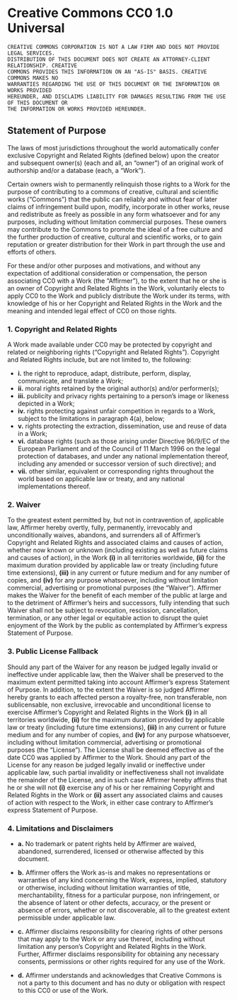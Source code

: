 Creative Commons CC0 1.0 Universal
=================================

    CREATIVE COMMONS CORPORATION IS NOT A LAW FIRM AND DOES NOT PROVIDE LEGAL SERVICES.
    DISTRIBUTION OF THIS DOCUMENT DOES NOT CREATE AN ATTORNEY-CLIENT RELATIONSHIP. CREATIVE
    COMMONS PROVIDES THIS INFORMATION ON AN "AS-IS" BASIS. CREATIVE COMMONS MAKES NO
    WARRANTIES REGARDING THE USE OF THIS DOCUMENT OR THE INFORMATION OR WORKS PROVIDED
    HEREUNDER, AND DISCLAIMS LIABILITY FOR DAMAGES RESULTING FROM THE USE OF THIS DOCUMENT OR
    THE INFORMATION OR WORKS PROVIDED HEREUNDER.

## Statement of Purpose

The laws of most jurisdictions throughout the world automatically confer
exclusive Copyright and Related Rights (defined below) upon the creator and
subsequent owner(s) (each and all, an “owner”) of an original work of
authorship and/or a database (each, a “Work”).

Certain owners wish to permanently relinquish those rights to a Work for the
purpose of contributing to a commons of creative, cultural and scientific works
(“Commons”) that the public can reliably and without fear of later claims of
infringement build upon, modify, incorporate in other works, reuse and
redistribute as freely as possible in any form whatsoever and for any purposes,
including without limitation commercial purposes.  These owners may contribute
to the Commons to promote the ideal of a free culture and the further
production of creative, cultural and scientific works, or to gain reputation or
greater distribution for their Work in part through the use and efforts of
others.

For these and/or other purposes and motivations, and without any expectation of
additional consideration or compensation, the person associating CC0 with a
Work (the “Affirmer”), to the extent that he or she is an owner of Copyright
and Related Rights in the Work, voluntarily elects to apply CC0 to the Work and
publicly distribute the Work under its terms, with knowledge of his or her
Copyright and Related Rights in the Work and the meaning and intended legal
effect of CC0 on those rights.

### 1. Copyright and Related Rights

A Work made available under CC0 may be protected by copyright and related or
neighboring rights (“Copyright and Related Rights”). Copyright and Related
Rights include, but are not limited to, the following:

*   **i.** the right to reproduce, adapt, distribute, perform, display,
           communicate, and translate a Work;
*  **ii.** moral rights retained by the original author(s) and/or performer(s);
* **iii.** publicity and privacy rights pertaining to a person’s image or
           likeness depicted in a Work;
*  **iv.** rights protecting against unfair competition in regards to a Work,
           subject to the limitations in paragraph 4(a), below;
*   **v.** rights protecting the extraction, dissemination, use and reuse of
           data in a Work;
*  **vi.** database rights (such as those arising under Directive 96/9/EC of the
           European Parliament and of the Council of 11 March 1996 on the legal
           protection of databases, and under any national implementation thereof,
           including any amended or successor version of such directive); and
* **vii.** other similar, equivalent or corresponding rights throughout the
           world based on applicable law or treaty, and any national implementations
           thereof.

### 2. Waiver

To the greatest extent permitted by, but not in contravention of, applicable
law, Affirmer hereby overtly, fully, permanently, irrevocably and
unconditionally waives, abandons, and surrenders all of Affirmer’s Copyright and
Related Rights and associated claims and causes of action, whether now known or
unknown (including existing as well as future claims and causes of action), in
the Work **(i)** in all territories worldwide, **(ii)** for the maximum duration
provided by applicable law or treaty (including future time extensions),
**(iii)** in any current or future medium and for any number of copies, and
**(iv)** for any purpose whatsoever, including without limitation commercial,
advertising or promotional purposes (the “Waiver”). Affirmer makes the Waiver
for the benefit of each member of the public at large and to the detriment of
Affirmer’s heirs and successors, fully intending that such Waiver shall not be
subject to revocation, rescission, cancellation, termination, or any other legal
or equitable action to disrupt the quiet enjoyment of the Work by the public as
contemplated by Affirmer’s express Statement of Purpose.

### 3. Public License Fallback

Should any part of the Waiver for any reason be judged legally invalid or
ineffective under applicable law, then the Waiver shall be preserved to the
maximum extent permitted taking into account Affirmer’s express Statement of
Purpose. In addition, to the extent the Waiver is so judged Affirmer hereby
grants to each affected person a royalty-free, non transferable, non
sublicensable, non exclusive, irrevocable and unconditional license to exercise
Affirmer’s Copyright and Related Rights in the Work **(i)** in all territories
worldwide, **(ii)** for the maximum duration provided by applicable law or
treaty (including future time extensions), **(iii)** in any current or future
medium and for any number of copies, and **(iv)** for any purpose whatsoever,
including without limitation commercial, advertising or promotional purposes
(the “License”). The License shall be deemed effective as of the date CC0 was
applied by Affirmer to the Work. Should any part of the License for any reason
be judged legally invalid or ineffective under applicable law, such partial
invalidity or ineffectiveness shall not invalidate the remainder of the License,
and in such case Affirmer hereby affirms that he or she will not **(i)**
exercise any of his or her remaining Copyright and Related Rights in the Work or
**(ii)** assert any associated claims and causes of action with respect to the
Work, in either case contrary to Affirmer’s express Statement of Purpose.

### 4. Limitations and Disclaimers

* **a.** No trademark or patent rights held by Affirmer are waived, abandoned,
         surrendered, licensed or otherwise affected by this document.

* **b.** Affirmer offers the Work as-is and makes no representations or
         warranties of any kind concerning the Work, express, implied, statutory or
         otherwise, including without limitation warranties of title, merchantability,
         fitness for a particular purpose, non infringement, or the absence of latent
         or other defects, accuracy, or the present or absence of errors, whether or
         not discoverable, all to the greatest extent permissible under applicable law.

* **c.** Affirmer disclaims responsibility for clearing rights of other persons
         that may apply to the Work or any use thereof, including without limitation
         any person’s Copyright and Related Rights in the Work. Further, Affirmer
         disclaims responsibility for obtaining any necessary consents, permissions or
         other rights required for any use of the Work.

* **d.** Affirmer understands and acknowledges that Creative Commons is not a
         party to this document and has no duty or obligation with respect to this CC0
         or use of the Work.
